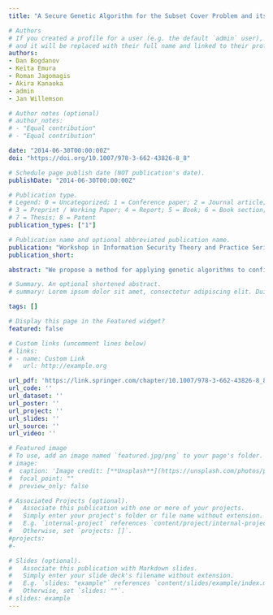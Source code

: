 ```yaml
---
title: "A Secure Genetic Algorithm for the Subset Cover Problem and its Application to Privacy Protection"

# Authors
# If you created a profile for a user (e.g. the default `admin` user), write the username (folder name) here
# and it will be replaced with their full name and linked to their profile.
authors:
- Dan Bogdanov
- Keita Emura
- Roman Jagomagis
- Akira Kanaoka
- admin
- Jan Willemson

# Author notes (optional)
# author_notes:
# - "Equal contribution"
# - "Equal contribution"

date: "2014-06-30T00:00:00Z"
doi: "https://doi.org/10.1007/978-3-662-43826-8_8"

# Schedule page publish date (NOT publication's date).
publishDate: "2014-06-30T00:00:00Z"

# Publication type.
# Legend: 0 = Uncategorized; 1 = Conference paper; 2 = Journal article;
# 3 = Preprint / Working Paper; 4 = Report; 5 = Book; 6 = Book section;
# 7 = Thesis; 8 = Patent
publication_types: ["1"]

# Publication name and optional abbreviated publication name.
publication: "Workshop in Information Security Theory and Practice Series"
publication_short:

abstract: "We propose a method for applying genetic algorithms to confidential data. Genetic algorithms are a well-known tool for finding approximate solutions to various optimization and searching problems. More specifically, we present a secure solution for solving the subset cover problem which is formulated by a binary integer linear programming (BIP) problem (i.e. a linear programming problem, where the solution is expected to be a 0-1 vector). Our solution is based on secure multi- party computation. We give a privacy definition inspired from semantic security definitions and show how a secure computation system based on secret sharing satisfies this definition. Our solution also achieves se- curity against timing attacks, as the execution of the secure algorithm on two different inputs is indistinguishable to the observer. We imple- ment and benchmark our solution on the Sharemind secure computation system. Performance tests show that our privacy-preserving implemen- tation achieves a 99.32% precision within 6.5 seconds on a BIP problem of moderate size. As an application of our algorithm, we consider the problem of securely outsourcing risk assessment of an end user computer environment"

# Summary. An optional shortened abstract.
# summary: Lorem ipsum dolor sit amet, consectetur adipiscing elit. Duis posuere tellus ac convallis placerat. Proin tincidunt magna sed ex sollicitudin condimentum.

tags: []

# Display this page in the Featured widget?
featured: false

# Custom links (uncomment lines below)
# links:
# - name: Custom Link
#   url: http://example.org

url_pdf: 'https://link.springer.com/chapter/10.1007/978-3-662-43826-8_8'
url_code: ''
url_dataset: ''
url_poster: ''
url_project: ''
url_slides: ''
url_source: ''
url_video: ''

# Featured image
# To use, add an image named `featured.jpg/png` to your page's folder.
# image:
#  caption: 'Image credit: [**Unsplash**](https://unsplash.com/photos/pLCdAaMFLTE)'
#  focal_point: ""
#  preview_only: false

# Associated Projects (optional).
#   Associate this publication with one or more of your projects.
#   Simply enter your project's folder or file name without extension.
#   E.g. `internal-project` references `content/project/internal-project/index.md`.
#   Otherwise, set `projects: []`.
#projects:
#-

# Slides (optional).
#   Associate this publication with Markdown slides.
#   Simply enter your slide deck's filename without extension.
#   E.g. `slides: "example"` references `content/slides/example/index.md`.
#   Otherwise, set `slides: ""`.
# slides: example
---
```

